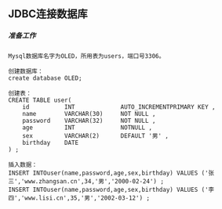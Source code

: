 ## JDBC连接数据库
##### 准备工作
    Mysql数据库名字为OLED，所用表为users，端口号3306。

    创建数据库：
    create database OLED;
    
    创建表：
    CREATE TABLE user(
        id          INT             AUTO_INCREMENTPRIMARY KEY ,
        name        VARCHAR(30)     NOT NULL ,
        password    VARCHAR(32)     NOT NULL ,
        age         INT             NOTNULL ,
        sex         VARCHAR(2)      DEFAULT '男' ,
        birthday    DATE
    ) ;
    
    插入数据：
    INSERT INTOuser(name,password,age,sex,birthday) VALUES ('张三','www.zhangsan.cn',34,'男','2000-02-24') ;
    INSERT INTOuser(name,password,age,sex,birthday) VALUES ('李四','www.lisi.cn',35,'男','2002-03-12') ;
